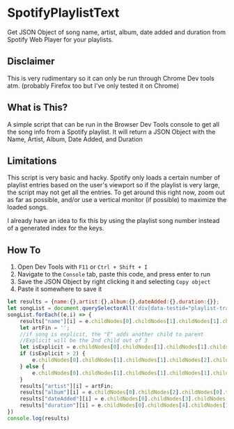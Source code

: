 # SpotifyPlaylistText
Get JSON Object of song name, artist, album, date added and duration from Spotify Web Player for your playlists.

## Disclaimer
This is very rudimentary so it can only be run through Chrome Dev tools atm. (probably Firefox too but I've only tested it on Chrome)

## What is This?
A simple script that can be run in the Browser Dev Tools console to get all the song info from a Spotify playlist.
It will return a JSON Object with the Name, Artist, Album, Date Added, and Duration

## Limitations
This script is very basic and hacky. Spotify only loads a certain number of playlist entries based on the user's viewport so if the playlist is very large, the script may not get all the entries. To get around this right now, zoom out as far as possible, and/or use a vertical monitor (if possible) to maximize the loaded songs.

I already have an idea to fix this by using the playlist song number instead of a generated index for the keys.

## How To

 1. Open Dev Tools with `F11` or `Ctrl + Shift + I`
 2. Navigate to the `Console` tab, paste this code, and press enter to run
 3. Save the JSON Object by right clicking it and selecting `Copy object`
 4. Paste it somewhere to save it
 
```javascript
let results = {name:{},artist:{},album:{},dateAdded:{},duration:{}};
let songList = document.querySelectorAll('div[data-testid="playlist-tracklist"]')[0].childNodes[1].childNodes[1].childNodes;
songList.forEach((e,i) => {
	results["name"][i] = e.childNodes[0].childNodes[1].childNodes[1].childNodes[0].textContent
	let artFin = '';
	//if song is explicit, the "E" adds another child to parent
	//Explicit will be the 2nd child out of 3
	let isExplicit = e.childNodes[0].childNodes[1].childNodes[1].children.length
	if (isExplicit > 2) {
		e.childNodes[0].childNodes[1].childNodes[1].childNodes[2].childNodes.forEach((e) => artFin = artFin.concat(e.textContent));
	} else {
		e.childNodes[0].childNodes[1].childNodes[1].childNodes[1].childNodes.forEach((e) => artFin = artFin.concat(e.textContent));
	}
	results["artist"][i] = artFin;
	results["album"][i] = e.childNodes[0].childNodes[2].childNodes[0].textContent
	results["dateAdded"][i] = e.childNodes[0].childNodes[3].childNodes[0].textContent
	results["duration"][i] = e.childNodes[0].childNodes[4].childNodes[1].textContent
})
console.log(results)
```

